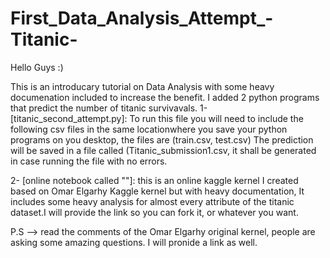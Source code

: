# First_Data_Analysis_Attempt_-Titanic-
Hello Guys :)

This is an introducary tutorial on Data Analysis with some heavy documenation included to increase the benefit.
 I added 2 python programs that predict the number of titanic survivavals.
1- [titanic_second_attempt.py]: To run this file you will need to include the following csv files in the same locationwhere you save your python programs on you desktop, the files are (train.csv, test.csv)
The prediction will be saved in a file called (Titanic_submission1.csv, it shall be generated in case running the file with no errors.
  
2- [online notebook called ""]: this is an online kaggle kernel I created based on Omar Elgarhy Kaggle kernel but with heavy documentation, It includes some heavy analysis for almost every attribute of the titanic dataset.I will provide the link so you can fork it, or whatever you want.

P.S --> read the comments of the Omar Elgarhy original kernel, people are asking some amazing questions. I will pronide a link as well.
